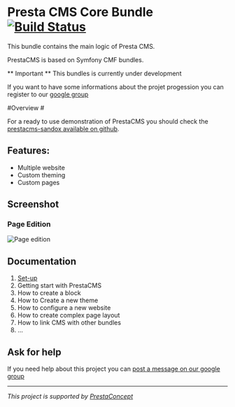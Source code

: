 Presta CMS Core Bundle  [![Build Status](https://secure.travis-ci.org/prestaconcept/prestacms-sandbox.png?branch=master)](http://travis-ci.org/prestaconcept/prestacmscore)
=============

This bundle contains the main logic of Presta CMS.

PrestaCMS is based on Symfony CMF bundles.

** Important ** This bundles is currently under development

If you want to have some informations about the projet progession you can register to our [google group](https://groups.google.com/forum/?hl=fr&fromgroups#!forum/prestacms-devs)


#Overview #

For a ready to use demonstration of PrestaCMS you should check the [prestacms-sandox available on github](https://github.com/prestaconcept/prestacms-sandbox).

## Features: ##

* Multiple website
* Custom theming
* Custom pages

## Screenshot ##

### Page Edition ###

![Page edition](https://raw.github.com/prestaconcept/PrestaCMSCoreBundle/master/Resources/docs/assets/backend-page-edit.png)

## Documentation ##

1.  [Set-up](https://github.com/prestaconcept/PrestaCMSCoreBundle/blob/master/Resources/docs/1-Set-up.md)
2.  Getting start with PrestaCMS
3.  How to create a block
4.  How to Create a new theme
5.  How to configure a new website
6.  How to create complex page layout
7.  How to link CMS with other bundles
8.  ...



## Ask for help ##

If you need help about this project you can [post a message on our google group](https://groups.google.com/forum/?hl=fr&fromgroups#!forum/prestacms-devs)



---

*This project is supported by [PrestaConcept](http://www.prestaconcept.net)*



